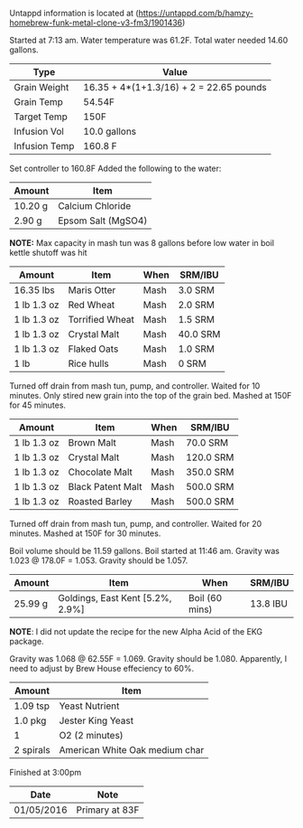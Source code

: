 Untappd information is located at (https://untappd.com/b/hamzy-homebrew-funk-metal-clone-v3-fm3/1901436)

Started at 7:13 am. Water temperature was 61.2F. Total water needed 14.60 gallons.

Type | Value
--- | ---
Grain Weight | 16.35 + 4*(1+1.3/16) + 2 = 22.65 pounds
Grain Temp | 54.54F
Target Temp | 150F
Infusion Vol | 10.0 gallons
Infusion Temp | 160.8 F

Set controller to 160.8F
Added the following to the water:

Amount | Item
--- | ---
10.20 g | Calcium Chloride
2.90 g | Epsom Salt (MgSO4)

**NOTE:** Max capacity in mash tun was 8 gallons before low water in boil kettle shutoff was hit

Amount | Item | When | SRM/IBU
--- | --- | --- | ---
16.35 lbs | Maris Otter | Mash | 3.0 SRM
1 lb 1.3 oz | Red Wheat | Mash | 2.0 SRM
1 lb 1.3 oz | Torrified Wheat | Mash | 1.5 SRM
1 lb 1.3 oz | Crystal Malt | Mash | 40.0 SRM
1 lb 1.3 oz | Flaked Oats | Mash | 1.0 SRM
1 lb | Rice hulls | Mash | 0 SRM

Turned off drain from mash tun, pump, and controller. Waited for 10 minutes.
Only stired new grain into the top of the grain bed.
Mashed at 150F for 45 minutes.

Amount | Item | When | SRM/IBU
--- | --- | --- | ---
1 lb 1.3 oz | Brown Malt | Mash | 70.0 SRM
1 lb 1.3 oz | Crystal Malt | Mash | 120.0 SRM
1 lb 1.3 oz | Chocolate Malt | Mash | 350.0 SRM
1 lb 1.3 oz | Black Patent Malt | Mash | 500.0 SRM
1 lb 1.3 oz | Roasted Barley | Mash | 500.0 SRM

Turned off drain from mash tun, pump, and controller. Waited for 20 minutes.
Mashed at 150F for 30 minutes.

Boil volume should be 11.59 gallons. Boil started at 11:46 am.
Gravity was 1.023 @ 178.0F = 1.053.  Gravity should be 1.057.

Amount | Item | When | SRM/IBU
--- | --- | --- | ---
25.99 g | Goldings, East Kent [5.2%, 2.9%] | Boil (60 mins) | 13.8 IBU

**NOTE**: I did not update the recipe for the new Alpha Acid of the EKG package.

Gravity was 1.068 @ 62.55F = 1.069. Gravity should be 1.080.
Apparently, I need to adjust by Brew House effeciency to 60%.

Amount | Item
--- | ---
1.09 tsp | Yeast Nutrient
1.0 pkg | Jester King Yeast
1 | O2 (2 minutes)
2 spirals | American White Oak medium char

Finished at 3:00pm

Date | Note
--- | ---
01/05/2016 | Primary at 83F
